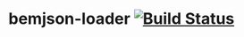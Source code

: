 # bemjson-loader [![Build Status](https://travis-ci.org/intervolga/bemjson-loader.svg?branch=master)](https://travis-ci.org/intervolga/bemjson-loader)
